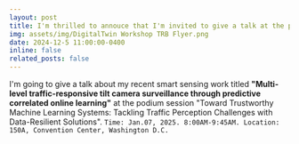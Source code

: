 ```yaml
---
layout: post
title: I'm thrilled to annouce that I'm invited to give a talk at the podium session of TRB2025, see you soon!
img: assets/img/DigitalTwin Workshop TRB Flyer.png
date: 2024-12-5 11:00:00-0400
inline: false
related_posts: false
---
```

I'm going to give a talk about my recent smart sensing work titled **"Multi-level traffic-responsive tilt camera surveillance through predictive correlated online learning"** at the podium session "Toward Trustworthy Machine Learning Systems: Tackling Traffic Perception Challenges with Data-Resilient Solutions". ``Time: Jan.07, 2025. 8:00AM-9:45AM. Location: 150A, Convention Center, Washington D.C. ``